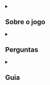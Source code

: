 <details> 
<summary><h2>Sobre o jogo</h2></summary>

# O que é FEV13?
é um jogo clicker tipo [Cookie Clicker](https://store.steampowered.com/app/1454400/Cookie_Clicker/), só que mais engraçado ou nao tambem, o jogo tem haver com esperma e dinheiro.

# História
vc é um homem que estava pobre..... MAS TEVE UMA IDEIA por que nao vender o meu esperma? e dai ele criou uma fabrica de esperma com o nome de ......... FARM DE ESPERMA ZÉ VESPA, e agora e adiante vc tem que vender esperma....

# Origem
é um jogo criado em cima de outro jogo que um amigo meu fez chamado Matty, ele fez um jogo usando o ChatGPT, e fiz um jogo baseado no jogo que ele fez usando o ChatGPT.

# Requirimentos
1. um Navegador de sua preferencia.
2. Monitor de 1980x1080 (vc pode até jogar com outra resoluçao, mas o jogo vai ficar bugado).

</details> 

<details> 
<summary><h2>Perguntas</h2></summary>

### O que é FEV13?
vc leu a categoria "Sobre o jogo"?

### é pago?
nao

### Vc vai terminar o jogo?
sla

### O jogo tem save?
nao

</details>

<details> 
<summary><h2>Guia</h2></summary>

# Como ganhar esperma?
Apertando o botao "Tirar Leite"

# Como ganhar dinheiro?
Apertando o botao "Vender Esperma"

# Items
- Boi: O boi az vc ganhar esperma sem clicar
- Homem: Faz vc ganhar mais esperma por click (Isso se aplica ao Boi tambem)
- Comercial: Faz vc vender mais rapido os espermas (Isso se aplica ao Amigo tambem)
- Amigo: Ele compra o seu esperma sem clicar para vender
- Final: Vc vai para a tela final, que tem o Seu Nível e seu Rank

</details>
